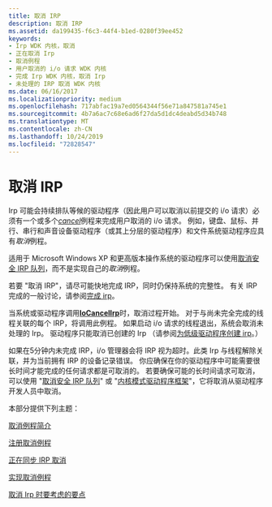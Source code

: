 ```yaml
---
title: 取消 IRP
description: 取消 IRP
ms.assetid: da199435-f6c3-44f4-b1ed-0280f39ee452
keywords:
- Irp WDK 内核，取消
- 正在取消 Irp
- 取消例程
- 用户取消的 i/o 请求 WDK 内核
- 完成 Irp WDK 内核，取消 Irp
- 未处理的 IRP 取消 WDK 内核
ms.date: 06/16/2017
ms.localizationpriority: medium
ms.openlocfilehash: 717abfac19a7ed0564344f56e71a847581a745e1
ms.sourcegitcommit: 4b7a6ac7c68e6ad6f27da5d1dc4deabd5d34b748
ms.translationtype: MT
ms.contentlocale: zh-CN
ms.lasthandoff: 10/24/2019
ms.locfileid: "72828547"
---
```

# <a name="canceling-irps"></a>取消 IRP





Irp 可能会持续排队等候的驱动程序（因此用户可以取消以前提交的 i/o 请求）必须有一个或多个[*cancel*](https://docs.microsoft.com/windows-hardware/drivers/ddi/wdm/nc-wdm-driver_cancel)例程来完成用户取消的 i/o 请求。 例如，键盘、鼠标、并行、串行和声音设备驱动程序（或其上分层的驱动程序）和文件系统驱动程序应具有*取消*例程。

适用于 Microsoft Windows XP 和更高版本操作系统的驱动程序可以使用[取消安全 IRP 队列](cancel-safe-irp-queues.md)，而不是实现自己的*取消*例程。

若要 "取消 IRP"，请尽可能快地完成 IRP，同时仍保持系统的完整性。 有关 IRP 完成的一般讨论，请参阅[完成 irp](completing-irps.md)。

当系统或驱动程序调用[**IoCancelIrp**](https://docs.microsoft.com/windows-hardware/drivers/ddi/wdm/nf-wdm-iocancelirp)时，取消过程开始。 对于与尚未完全完成的线程关联的每个 IRP，将调用此例程。 如果启动 i/o 请求的线程退出，系统会取消未处理的 Irp。 驱动程序只能取消已创建的 Irp （请参阅[为低级驱动程序创建 irp](creating-irps-for-lower-level-drivers.md)。）

如果在5分钟内未完成 IRP，i/o 管理器会将 IRP 视为超时。此类 Irp 与线程解除关联，并为当前拥有 IRP 的设备记录错误。 你应确保在你的驱动程序中可能需要很长时间才能完成的任何请求都是可取消的。 若要确保可能的长时间请求可取消，可以使用 "[取消安全 IRP 队列](cancel-safe-irp-queues.md)" 或 "[内核模式驱动程序框架](https://docs.microsoft.com/windows-hardware/drivers/wdf/design-guide)"，它将取消从驱动程序开发人员中取消。

本部分提供下列主题：

[取消例程简介](introduction-to-cancel-routines.md)

[注册取消例程](registering-a-cancel-routine.md)

[正在同步 IRP 取消](synchronizing-irp-cancellation.md)

[实现取消例程](implementing-a-cancel-routine.md)

[取消 Irp 时要考虑的要点](points-to-consider-when-canceling-irps.md)

 

 




